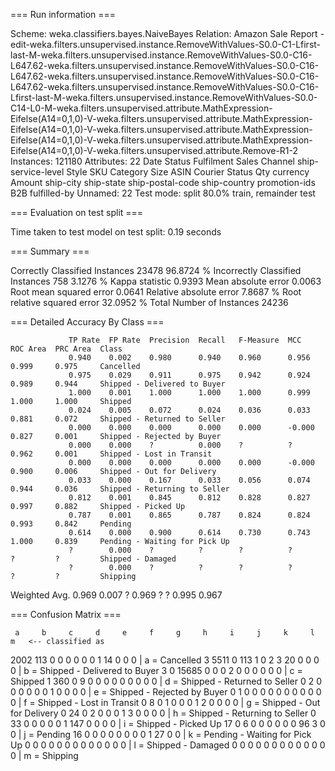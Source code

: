 === Run information ===

Scheme:       weka.classifiers.bayes.NaiveBayes 
Relation:     Amazon Sale Report - edit-weka.filters.unsupervised.instance.RemoveWithValues-S0.0-C1-Lfirst-last-M-weka.filters.unsupervised.instance.RemoveWithValues-S0.0-C16-L647.62-weka.filters.unsupervised.instance.RemoveWithValues-S0.0-C16-L647.62-weka.filters.unsupervised.instance.RemoveWithValues-S0.0-C16-L647.62-weka.filters.unsupervised.instance.RemoveWithValues-S0.0-C16-Lfirst-last-M-weka.filters.unsupervised.instance.RemoveWithValues-S0.0-C14-L0-M-weka.filters.unsupervised.attribute.MathExpression-Eifelse(A14=0,1,0)-V-weka.filters.unsupervised.attribute.MathExpression-Eifelse(A14=0,1,0)-V-weka.filters.unsupervised.attribute.MathExpression-Eifelse(A14=0,1,0)-V-weka.filters.unsupervised.attribute.MathExpression-Eifelse(A14=0,1,0)-V-weka.filters.unsupervised.attribute.Remove-R1-2
Instances:    121180
Attributes:   22
              Date
              Status
              Fulfilment
              Sales Channel 
              ship-service-level
              Style
              SKU
              Category
              Size
              ASIN
              Courier Status
              Qty
              currency
              Amount
              ship-city
              ship-state
              ship-postal-code
              ship-country
              promotion-ids
              B2B
              fulfilled-by
              Unnamed: 22
Test mode:    split 80.0% train, remainder test

=== Evaluation on test split ===

Time taken to test model on test split: 0.19 seconds

=== Summary ===

Correctly Classified Instances       23478               96.8724 %
Incorrectly Classified Instances       758                3.1276 %
Kappa statistic                          0.9393
Mean absolute error                      0.0063
Root mean squared error                  0.0641
Relative absolute error                  7.8687 %
Root relative squared error             32.0952 %
Total Number of Instances            24236     

=== Detailed Accuracy By Class ===

                 TP Rate  FP Rate  Precision  Recall   F-Measure  MCC      ROC Area  PRC Area  Class
                 0.940    0.002    0.980      0.940    0.960      0.956    0.999     0.975     Cancelled
                 0.975    0.029    0.911      0.975    0.942      0.924    0.989     0.944     Shipped - Delivered to Buyer
                 1.000    0.001    1.000      1.000    1.000      0.999    1.000     1.000     Shipped
                 0.024    0.005    0.072      0.024    0.036      0.033    0.881     0.072     Shipped - Returned to Seller
                 0.000    0.000    0.000      0.000    0.000      -0.000   0.827     0.001     Shipped - Rejected by Buyer
                 0.000    0.000    ?          0.000    ?          ?        0.962     0.001     Shipped - Lost in Transit
                 0.000    0.000    0.000      0.000    0.000      -0.000   0.900     0.006     Shipped - Out for Delivery
                 0.033    0.000    0.167      0.033    0.056      0.074    0.944     0.036     Shipped - Returning to Seller
                 0.812    0.001    0.845      0.812    0.828      0.827    0.997     0.882     Shipped - Picked Up
                 0.787    0.001    0.865      0.787    0.824      0.824    0.993     0.842     Pending
                 0.614    0.000    0.900      0.614    0.730      0.743    1.000     0.839     Pending - Waiting for Pick Up
                 ?        0.000    ?          ?        ?          ?        ?         ?         Shipped - Damaged
                 ?        0.000    ?          ?        ?          ?        ?         ?         Shipping
Weighted Avg.    0.969    0.007    ?          0.969    ?          ?        0.995     0.967     

=== Confusion Matrix ===

     a     b     c     d     e     f     g     h     i     j     k     l     m   <-- classified as
  2002   113     0     0     0     0     0     0     1    14     0     0     0 |     a = Cancelled
     3  5511     0   113     1     0     2     3    20     0     0     0     0 |     b = Shipped - Delivered to Buyer
     3     0 15685     0     0     0     2     0     0     0     0     0     0 |     c = Shipped
     1   360     0     9     0     0     0     0     0     0     0     0     0 |     d = Shipped - Returned to Seller
     0     2     0     0     0     0     0     0     1     0     0     0     0 |     e = Shipped - Rejected by Buyer
     0     1     0     0     0     0     0     0     0     0     0     0     0 |     f = Shipped - Lost in Transit
     0     8     0     1     0     0     0     1     2     0     0     0     0 |     g = Shipped - Out for Delivery
     0    24     0     2     0     0     0     1     3     0     0     0     0 |     h = Shipped - Returning to Seller
     0    33     0     0     0     0     0     1   147     0     0     0     0 |     i = Shipped - Picked Up
    17     0     6     0     0     0     0     0     0    96     3     0     0 |     j = Pending
    16     0     0     0     0     0     0     0     0     1    27     0     0 |     k = Pending - Waiting for Pick Up
     0     0     0     0     0     0     0     0     0     0     0     0     0 |     l = Shipped - Damaged
     0     0     0     0     0     0     0     0     0     0     0     0     0 |     m = Shipping

